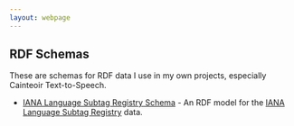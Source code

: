 ```yaml
---
layout: webpage
---
```


## RDF Schemas

These are schemas for RDF data I use in my own projects, especially
Cainteoir Text-to-Speech.

*  [IANA Language Subtag Registry Schema](/schema/2013/iana) - An RDF model for the
   [IANA Language Subtag Registry](http://www.iana.org/assignments/language-subtag-registry)
   data.
